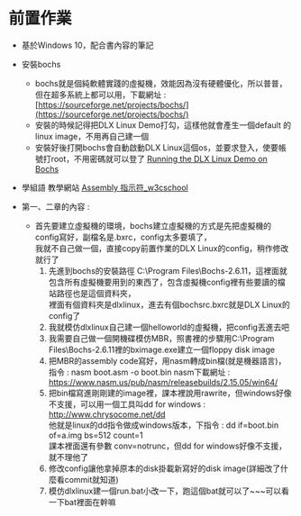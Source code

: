 # 前置作業
- 基於Windows 10，配合書內容的筆記
- 安裝bochs
    - bochs就是個純軟體實踐的虛擬機，效能因為沒有硬體優化，所以普普，但在超多系統上都可以用，下載網址 : 
    [https://sourceforge.net/projects/bochs/](https://sourceforge.net/projects/bochs/)
    - 安裝的時候記得把DLX Linux Demo打勾，這樣他就會產生一個default 的linux image，不用再自己建一個
    - 安裝好後打開bochs會自動啟動DLX Linux這個os，並要求登入，使要帳號打root，不用密碼就可以登了
        [Running the DLX Linux Demo on Bochs](https://minix1.woodhull.com/faq/rundlx.html)

- 學組語
    教學網站
    [Assembly 指示符_w3cschool](https://www.w3cschool.cn/assembly/assembly-Indicator.html)
	
- 第一、二章的內容 : 
	- 首先要建立虛擬機的環境，bochs建立虛擬機的方式是先把虛擬機的config寫好，副檔名是.bxrc，config太多要填了，  
	  我就不自己做一個，直接copy前置作業的DLX Linux的config，稍作修改就行了
		1. 先進到bochs的安裝路徑 C:\Program Files\Bochs-2.6.11，這裡面就包含所有虛擬機要用到的東西了，包含虛擬機config裡有些要讀的檔站路徑也是這個資料夾，    
		裡面有個資料夾是dlxlinux，進去有個bochsrc.bxrc就是DLX Linux的config了
		2. 我就模仿dlxlinux自己建一個helloworld的虛擬機，把config丟進去吧
		3. 我需要自己做一個開機碟模仿MBR，照書裡的步驟用C:\Program Files\Bochs-2.6.11裡的bximage.exe建立一個floppy disk image
		4. 把MBR的assembly code寫好，用nasm轉成bin檔(就是機器語言)，指令 : nasm boot.asm -o boot.bin
		   nasm下載網址 : https://www.nasm.us/pub/nasm/releasebuilds/2.15.05/win64/
		5. 把bin檔寫進剛剛建的image裡，課本裡說用rawrite，但windows好像不支援，可以用一個工具叫dd for windows : http://www.chrysocome.net/dd  
		   他就是linux的dd指令做成windows版本，下指令 : dd if=boot.bin of=a.img bs=512 count=1  
		   課本裡面還有參數 conv=notrunc，但dd for windows好像不支援，就不理他了
		6. 修改config讓他拿掉原本的disk掛載新寫好的disk image(詳細改了什麼看commit就知道)
		7. 模仿dlxlinux建一個run.bat小改一下，跑這個bat就可以了~~~可以看一下bat裡面在幹嘛